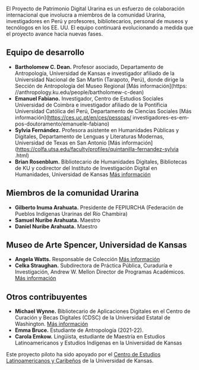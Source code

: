 El Proyecto de Patrimonio Digital Urarina es un esfuerzo de colaboración internacional que involucra a miembros de la comunidad Urarina, investigadores en Perú y profesores, bibliotecarios, personal de museos y tecnólogos en los EE. UU. El equipo continuará evolucionando a medida que el proyecto avance hacia nuevas fases.

## Equipo de desarrollo
* __Bartholomew C. Dean.__ Profesor asociado, Departamento de Antropología, Universidad de Kansas e investigador afiliado de la Universidad Nacional de San Martín (Tarapoto, Perú), donde dirige la Sección de Antropología del Museo Regional [Más información](https: //anthropology.ku.edu/people/bartholomew-c-dean)
* __Emanuel Fabiano.__ Investigador, Centro de Estudios Sociales Universidad de Coimbra e investigador afiliado de la Pontificia Universidad Católica del Perú, Departamento de Ciencias Sociales [Más información](https://ces.uc.pt/en/ces/pessoas/ investigadores-es-em-pos-doutoramento/emanuele-fabiano)
* __Sylvia Fernández.__ Profesora asistente en Humanidades Públicas y Digitales, Departamento de Lenguas y Literaturas Modernas, Universidad de Texas en San Antonio [Más información](https://colfa.utsa.edu/faculty/profiles/quintanilla-fernandez-sylvia .html)
* __Brian Rosenblum.__ Bibliotecario de Humanidades Digitales, Bibliotecas de KU y codirector del Instituto de Investigación Digital en Humanidades, Universidad de Kansas [Más información](https://crees.ku.edu/people/brian-rosenblum)

## Miembros de la comunidad Urarina
* __Gilberto Inuma Arahuata.__ Presidente de FEPIURCHA (Federación de Pueblos Indígenas Urarinas del Río Chambira)
* __Samuel Nuribe Arahuata.__ Maestro
* __Daniel Nuribe Arahuata.__ Maestro

## Museo de Arte Spencer, Universidad de Kansas
* __Angela Watts.__ Responsable de Colección [Más información](https://spencerart.ku.edu/node/918)
* __Celka Straughan.__ Subdirectora de Práctica Pública, Curaduría e Investigación, Andrew W. Mellon Director de Programas Académicos. [Más información](https://spencerart.ku.edu/node/915)

## Otros contribuyentes
* __Michael Wynne.__ Bibliotecario de Aplicaciones Digitales en el Centro de Curación y Becas Digitales (CDSC) de la Universidad Estatal de Washington. [Más información](https://libraries.wsu.edu/blog/emp-directory/michael-wynne)
* __Emma Bruce.__ Estudiante de Antropología (2021-22).
* __Carola Emkow.__ Lingüista, estudiante de Maestría en Estudios Latinoamericanos y Estudios Indígenas en la Universidad de Kansas

Este proyecto piloto ha sido apoyado por el [Centro de Estudios Latinoamericanos y Caribeños](https://clacs.ku.edu/) de la Universidad de Kansas.
